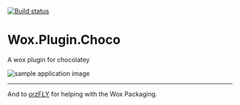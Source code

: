 ﻿[![Build status](https://ci.appveyor.com/api/projects/status/qumm4l46t5ns5pbc/branch/master?svg=true)](https://ci.appveyor.com/project/blastdan/wox-plugin-choco/branch/master)

# Wox.Plugin.Choco
A wox plugin for chocolatey

![sample application image](https://raw.githubusercontent.com/blastdan/Wox.Plugin.Choco/master/ChocoWox.jpg)

---

And to <a href="https://github.com/orzFly/Wox.Plugin.Weather">orzFLY</a> for helping with the Wox Packaging.
